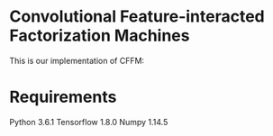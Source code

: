 # Convolutional Feature-interacted Factorization Machines
This is our implementation of CFFM:

# Requirements
Python 3.6.1
Tensorflow 1.8.0
Numpy 1.14.5